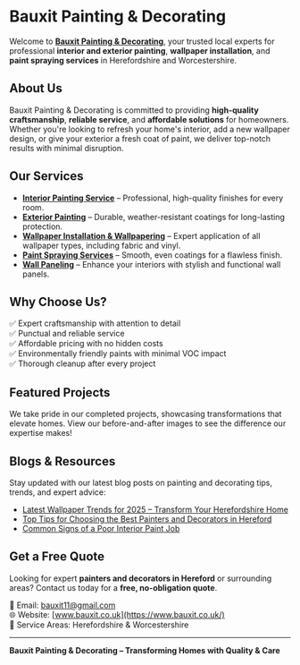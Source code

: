# Bauxit Painting & Decorating

Welcome to **[Bauxit Painting & Decorating](https://www.bauxit.co.uk/)**, your trusted local experts for professional **interior and exterior painting**, **wallpaper installation**, and **paint spraying services** in Herefordshire and Worcestershire.

## About Us
Bauxit Painting & Decorating is committed to providing **high-quality craftsmanship**, **reliable service**, and **affordable solutions** for homeowners. Whether you're looking to refresh your home's interior, add a new wallpaper design, or give your exterior a fresh coat of paint, we deliver top-notch results with minimal disruption.

## Our Services
- [**Interior Painting Service**](https://www.bauxit.co.uk/interior-exterior-painting-in-herefordshire) – Professional, high-quality finishes for every room.
- [**Exterior Painting**](https://www.bauxit.co.uk/interior-exterior-painting-in-herefordshire) – Durable, weather-resistant coatings for long-lasting protection.
- [**Wallpaper Installation & Wallpapering**](https://www.bauxit.co.uk/professional-wallpapering-services-in-herefordshire) – Expert application of all wallpaper types, including fabric and vinyl.
- [**Paint Spraying Services**](https://www.bauxit.co.uk/paint-spraying-services-in-herefordshire) – Smooth, even coatings for a flawless finish.
- [**Wall Paneling**](https://www.bauxit.co.uk/acoustic-wall-panels-in-herefordshire) – Enhance your interiors with stylish and functional wall panels.

## Why Choose Us?
✅ Expert craftsmanship with attention to detail  
✅ Punctual and reliable service  
✅ Affordable pricing with no hidden costs  
✅ Environmentally friendly paints with minimal VOC impact  
✅ Thorough cleanup after every project  

## Featured Projects
We take pride in our completed projects, showcasing transformations that elevate homes. View our before-and-after images to see the difference our expertise makes!

## Blogs & Resources
Stay updated with our latest blog posts on painting and decorating tips, trends, and expert advice:
- [Latest Wallpaper Trends for 2025 – Transform Your Herefordshire Home](https://www.bauxit.co.uk/news/latest-wallpaper-trends)
- [Top Tips for Choosing the Best Painters and Decorators in Hereford](https://www.bauxit.co.uk/news/tips-to-choose-best-painter-and-decorator-hereford)
- [Common Signs of a Poor Interior Paint Job](https://www.bauxit.co.uk/news/common-signs-of-a-poor-interior-paint-job)

## Get a Free Quote
Looking for expert **painters and decorators in Hereford** or surrounding areas? Contact us today for a **free, no-obligation quote**.

📧 Email: [bauxit11@gmail.com](mailto:bauxit11@gmail.com)  
🌐 Website: [www.bauxit.co.uk](https://www.bauxit.co.uk/)  
📍 Service Areas: Herefordshire & Worcestershire  

---

**Bauxit Painting & Decorating – Transforming Homes with Quality & Care**

